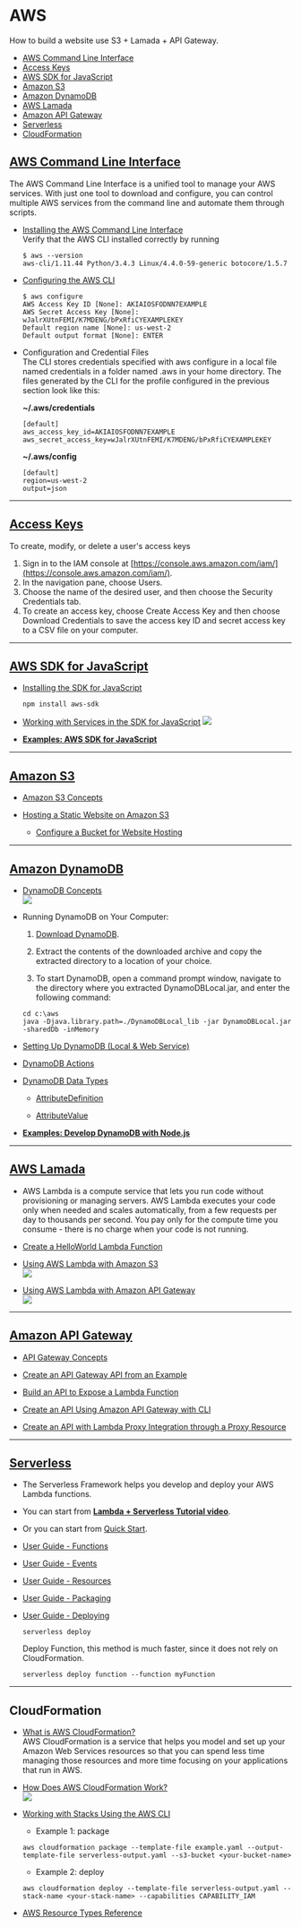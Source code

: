 # AWS
  How to build a website use S3 + Lamada + API Gateway.

- [AWS Command Line Interface](#anchor_cli)
- [Access Keys](#anchor_accesskey)
- [AWS SDK for JavaScript](#anchor_sdk)
- [Amazon S3](#anchor_s3)
- [Amazon DynamoDB](#anchor_dynamodb)
- [AWS Lamada](#anchor_lamada)
- [Amazon API Gateway](#anchor_apigateway)
- [Serverless](#anchor_serverless)
- [CloudFormation](#anchor_cloudformation)


## [<span id="anchor_cli">AWS Command Line Interface</span>](http://docs.aws.amazon.com/cli/latest/userguide/cli-chap-welcome.html)
The AWS Command Line Interface is a unified tool to manage your AWS services. With just one tool to download and configure, you can control multiple AWS services from the command line and automate them through scripts.

  - [Installing the AWS Command Line Interface](http://docs.aws.amazon.com/cli/latest/userguide/installing.html)  
    Verify that the AWS CLI installed correctly by running
    ```
    $ aws --version
    aws-cli/1.11.44 Python/3.4.3 Linux/4.4.0-59-generic botocore/1.5.7
    ```

  - [Configuring the AWS CLI](http://docs.aws.amazon.com/cli/latest/userguide/cli-chap-getting-started.html)
    ```
    $ aws configure
    AWS Access Key ID [None]: AKIAIOSFODNN7EXAMPLE
    AWS Secret Access Key [None]: wJalrXUtnFEMI/K7MDENG/bPxRfiCYEXAMPLEKEY
    Default region name [None]: us-west-2
    Default output format [None]: ENTER
    ```

  - Configuration and Credential Files  
    The CLI stores credentials specified with aws configure in a local file named credentials in a folder named .aws in your home directory. 
    The files generated by the CLI for the profile configured in the previous section look like this:  

    **~/.aws/credentials**
    ```
    [default]
    aws_access_key_id=AKIAIOSFODNN7EXAMPLE
    aws_secret_access_key=wJalrXUtnFEMI/K7MDENG/bPxRfiCYEXAMPLEKEY    
    ```
    
    **~/.aws/config**
    ```
    [default]
    region=us-west-2
    output=json    
    ```

- - -

## [<span id="anchor_accesskey">Access Keys</span>](http://docs.aws.amazon.com/IAM/latest/UserGuide/id_credentials_access-keys.html)
  To create, modify, or delete a user's access keys
  1. Sign in to the IAM console at [https://console.aws.amazon.com/iam/](https://console.aws.amazon.com/iam/).
  1. In the navigation pane, choose Users.
  1. Choose the name of the desired user, and then choose the Security Credentials tab.
  1. To create an access key, choose Create Access Key and then choose Download Credentials to save the access key ID and secret access key to a CSV file on your computer.

- - -

## [<span id="anchor_sdk">AWS SDK for JavaScript</span>](http://docs.aws.amazon.com/sdk-for-javascript/v2/developer-guide/welcome.html)

  - [Installing the SDK for JavaScript](http://docs.aws.amazon.com/sdk-for-javascript/v2/developer-guide/installing-jssdk.html)
    ```
    npm install aws-sdk
    ```

  - [Working with Services in the SDK for JavaScript](http://docs.aws.amazon.com/sdk-for-javascript/v2/developer-guide/working-with-services.html)
  ![](http://docs.aws.amazon.com/sdk-for-javascript/v2/developer-guide/images/request-response.png)

  - [**Examples: AWS SDK for JavaScript**](http://docs.aws.amazon.com/sdk-for-javascript/v2/developer-guide/sdk-code-samples.html)

- - -

## [<span id="anchor_s3">Amazon S3</span>](http://docs.aws.amazon.com/AmazonS3/latest/dev/Welcome.html)
  - [Amazon S3 Concepts](http://docs.aws.amazon.com/AmazonS3/latest/dev/Introduction.html#CoreConcepts)

  - [Hosting a Static Website on Amazon S3](http://docs.aws.amazon.com/AmazonS3/latest/dev/WebsiteHosting.html)
    - [Configure a Bucket for Website Hosting](http://docs.aws.amazon.com/AmazonS3/latest/dev/HowDoIWebsiteConfiguration.html)

- - -

## [<span id="anchor_dynamodb">Amazon DynamoDB</span>](http://docs.aws.amazon.com/amazondynamodb/latest/developerguide/Introduction.html)
  - [DynamoDB Concepts](http://docs.aws.amazon.com/amazondynamodb/latest/gettingstartedguide/quick-intro.html)  
    ![](http://cdn3.infoqstatic.com/statics_s2_20170510-0410/resource/articles/aws-dynamodb-dive-in/zh/resources/dynamo-partition.png)

  - Running DynamoDB on Your Computer: 
    1. [Download DynamoDB](http://docs.aws.amazon.com/amazondynamodb/latest/gettingstartedguide/GettingStarted.Download.html).
    
    2. Extract the contents of the downloaded archive and copy the extracted directory to a location of your choice.

    3. To start DynamoDB, open a command prompt window, navigate to the directory where you extracted DynamoDBLocal.jar, and enter the following command:
    ```
    cd c:\aws
    java -Djava.library.path=./DynamoDBLocal_lib -jar DynamoDBLocal.jar -sharedDb -inMemory
    ```

  - [Setting Up DynamoDB (Local & Web Service)](http://docs.aws.amazon.com/amazondynamodb/latest/developerguide/SettingUp.html)

  - [DynamoDB Actions](http://docs.aws.amazon.com/amazondynamodb/latest/APIReference/API_Operations.html)

  - [DynamoDB Data Types](http://docs.aws.amazon.com/amazondynamodb/latest/APIReference/API_Types.html)
    - [AttributeDefinition](http://docs.aws.amazon.com/zh_cn/amazondynamodb/latest/APIReference/API_AttributeDefinition.html)
    
    - [AttributeValue](http://docs.aws.amazon.com/zh_cn/amazondynamodb/latest/APIReference/API_AttributeValue.html)

  - [**Examples: Develop DynamoDB with Node.js**](http://docs.aws.amazon.com/amazondynamodb/latest/gettingstartedguide/GettingStarted.NodeJs.html)

- - -

## [<span id="anchor_lamada">AWS Lamada</span>](http://docs.aws.amazon.com/lambda/latest/dg/welcome.html)
  - AWS Lambda is a compute service that lets you run code without provisioning or managing servers. AWS Lambda executes your code only when needed and scales automatically, from a few requests per day to thousands per second. You pay only for the compute time you consume - there is no charge when your code is not running.

  - [Create a HelloWorld Lambda Function](http://docs.aws.amazon.com/lambda/latest/dg/getting-started-create-function.html)
  
  - [Using AWS Lambda with Amazon S3](http://docs.aws.amazon.com/lambda/latest/dg/with-s3.html)  
    ![](http://docs.aws.amazon.com/lambda/latest/dg/images/push-s3-example-10.png)

  - [Using AWS Lambda with Amazon API Gateway](http://docs.aws.amazon.com/lambda/latest/dg/with-on-demand-https-example.html)  
    ![](https://d0.awsstatic.com/product-marketing/API%20Gateway/APIGateway_Diagram.png)

- - -

## [<span id="anchor_apigateway">Amazon API Gateway</span>](http://docs.aws.amazon.com/apigateway/latest/developerguide/welcome.html)
  - [API Gateway Concepts](http://docs.aws.amazon.com/apigateway/latest/developerguide/api-gateway-basic-concept.html)

  - [Create an API Gateway API from an Example](http://docs.aws.amazon.com/apigateway/latest/developerguide/api-gateway-create-api-from-example.html)

  - [Build an API to Expose a Lambda Function](http://docs.aws.amazon.com/apigateway/latest/developerguide/getting-started.html)

  - [Create an API Using Amazon API Gateway with CLI](http://docs.aws.amazon.com/lambda/latest/dg/with-on-demand-https-example-configure-event-source.html)

  - [Create an API with Lambda Proxy Integration through a Proxy Resource](http://docs.aws.amazon.com/apigateway/latest/developerguide/api-gateway-create-api-as-simple-proxy-for-lambda.html#api-gateway-proxy-integration-lambda-function-nodejs)

- - -

## [<span id="anchor_serverless">Serverless</span>](https://github.com/serverless/serverless)
  - The Serverless Framework helps you develop and deploy your AWS Lambda functions.
  - You can start from [**Lambda + Serverless Tutorial video**](https://www.youtube.com/watch?v=71cd5XerKss).

  - Or you can start from [Quick Start](https://github.com/serverless/serverless#quick-start).

  - [User Guide - Functions](https://serverless.com/framework/docs/providers/aws/guide/functions/s)

  - [User Guide - Events](https://serverless.com/framework/docs/providers/aws/guide/events/)

  - [User Guide - Resources](https://serverless.com/framework/docs/providers/aws/guide/resources/)

  - [User Guide - Packaging](https://serverless.com/framework/docs/providers/aws/guide/packaging/)

  - [User Guide - Deploying](https://serverless.com/framework/docs/providers/aws/guide/deploying/)
    ```
    serverless deploy
    ```

    Deploy Function, this method is much faster, since it does not rely on CloudFormation.
    ```
    serverless deploy function --function myFunction
    ```

- - -

## <span id="anchor_cloudformation">CloudFormation</span>
- [What is AWS CloudFormation?](http://docs.aws.amazon.com/AWSCloudFormation/latest/UserGuide/Welcome.html)  
  AWS CloudFormation is a service that helps you model and set up your Amazon Web Services resources so that you can spend less time managing those resources and more time focusing on your applications that run in AWS.

- [How Does AWS CloudFormation Work?](http://docs.aws.amazon.com/AWSCloudFormation/latest/UserGuide/cfn-whatis-howdoesitwork.html)  
![](http://docs.aws.amazon.com/AWSCloudFormation/latest/UserGuide/images/create-stack-diagram.png)

- [Working with Stacks Using the AWS CLI](http://docs.aws.amazon.com/AWSCloudFormation/latest/UserGuide/cfn-using-cli.html)

  - Example 1: package
  ```
  aws cloudformation package --template-file example.yaml --output-template-file serverless-output.yaml --s3-bucket <your-bucket-name>
  ```

  - Example 2: deploy
  ```
  aws cloudformation deploy --template-file serverless-output.yaml --stack-name <your-stack-name> --capabilities CAPABILITY_IAM
  ```

- [AWS Resource Types Reference](http://docs.aws.amazon.com/AWSCloudFormation/latest/UserGuide/aws-template-resource-type-ref.html)

